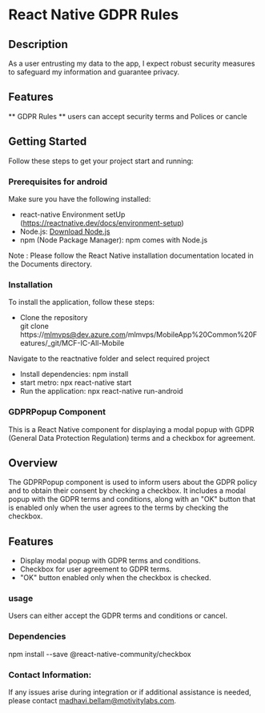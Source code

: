 # React Native GDPR Rules

## Description 
As a user entrusting my data to the app, I expect robust security measures to safeguard my information and guarantee privacy.

## Features 
 ** GDPR Rules **
users can accept security terms and Polices or cancle
 
## Getting Started
 
Follow these steps to get your project start and running:
### Prerequisites for android

Make sure you have the following installed:
- react-native Environment setUp (https://reactnative.dev/docs/environment-setup)
- Node.js: [Download Node.js](https://nodejs.org/)
- npm (Node Package Manager): npm comes with Node.js

Note : Please follow the React Native installation documentation located in the Documents directory.

### Installation
To install the application, follow these steps:
 
- Clone the repository  
  git clone https://mlmvps@dev.azure.com/mlmvps/MobileApp%20Common%20Features/_git/MCF-IC-All-Mobile

Navigate to the reactnative folder and select required project
- Install dependencies: npm install
- start metro: npx react-native start
- Run the application: npx react-native run-android


### GDPRPopup Component

This is a React Native component for displaying a modal popup with GDPR (General Data Protection Regulation) terms and a checkbox for agreement.

## Overview

The GDPRPopup component is used to inform users about the GDPR policy and to obtain their consent by checking a checkbox. It includes a modal popup with the GDPR terms and conditions, along with an "OK" button that is enabled only when the user agrees to the terms by checking the checkbox.

## Features

- Display modal popup with GDPR terms and conditions.
- Checkbox for user agreement to GDPR terms.
- "OK" button enabled only when the checkbox is checked.

### usage
Users can either accept the GDPR terms and conditions or cancel.

### Dependencies
npm install --save @react-native-community/checkbox

### Contact Information:
If any issues arise during integration or if additional assistance is needed, please contact 
madhavi.bellam@motivitylabs.com.
